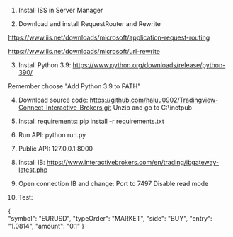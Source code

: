 1. Install ISS in Server Manager

2. Download and install RequestRouter and Rewrite 

https://www.iis.net/downloads/microsoft/application-request-routing

https://www.iis.net/downloads/microsoft/url-rewrite

3. Install Python 3.9: https://www.python.org/downloads/release/python-390/

Remember choose "Add Python 3.9 to PATH"

4. Download source code: https://github.com/haluu0902/Tradingview-Connect-Interactive-Brokers.git
Unzip and go to C:\inetpub

5. Install requirements: pip install -r requirements.txt

6. Run API: python run.py

7. Public API: 127.0.0.1:8000

8. Install IB: https://www.interactivebrokers.com/en/trading/ibgateway-latest.php

9. Open connection IB and change:
    Port to 7497
    Disable read mode

10. Test:

{   
    "symbol": "EURUSD",
    "typeOrder": "MARKET",
    "side": "BUY",
    "entry": "1.0814",
    "amount": "0.1"
}